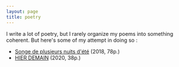 ```yaml
---
layout: page
title: poetry
---
```


I write a lot of poetry, but I rarely organize my poems into something coherent. But here's some of my attempt in doing so :

- [Songe de plusieurs nuits d'été](songe-de-plusieurs-nuits-d-ete.pdf) (2018, 78p.)
- [HIER DEMAIN](hier_demain.pdf) (2020, 38p.)
